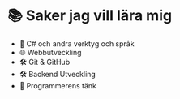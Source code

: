 # 📚 Saker jag vill lära mig

- 🧠 C# och andra verktyg och språk
- 🌐 Webbutveckling
- 🛠️ Git & GitHub
- 🛠️ Backend Utveckling
- 🧠 Programmerens tänk